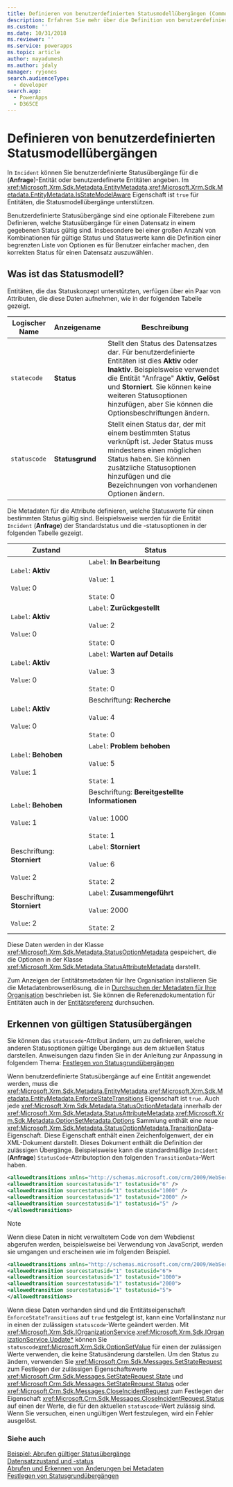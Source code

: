 ```yaml
---
title: Definieren von benutzerdefinierten Statusmodellübergängen (Common Data Service) | Microsoft Docs
description: Erfahren Sie mehr über die Definition von benutzerdefinierten Statusmodellübergängen für die Vorfall (Anfrage)-Entität oder benutzerdefinierte Entitäten.
ms.custom: ''
ms.date: 10/31/2018
ms.reviewer: ''
ms.service: powerapps
ms.topic: article
author: mayadumesh
ms.author: jdaly
manager: ryjones
search.audienceType:
  - developer
search.app:
  - PowerApps
  - D365CE
---
```

# <a name="define-custom-state-model-transitions"></a>Definieren von benutzerdefinierten Statusmodellübergängen

In `Incident` können Sie benutzerdefinierte Statusübergänge für die (**Anfrage**)-Entität oder benutzerdefinerte Entitäten angeben. Im <xref:Microsoft.Xrm.Sdk.Metadata.EntityMetadata>.<xref:Microsoft.Xrm.Sdk.Metadata.EntityMetadata.IsStateModelAware> Eigenschaft ist `true` für Entitäten, die Statusmodellübergänge unterstützen.  
  
 Benutzerdefinierte Statusübergänge sind eine optionale Filterebene zum Definieren, welche Statusübergänge für einen Datensatz in einem gegebenen Status gültig sind. Insbesondere bei einer großen Anzahl von Kombinationen für gültige Status und Statuswerte kann die Definition einer begrenzten Liste von Optionen es für Benutzer einfacher machen, den korrekten Status für einen Datensatz auszuwählen.  

<a name="BKMK_StateModel"></a>
   
## <a name="what-is-the-state-model"></a>Was ist das Statusmodell?  
 Entitäten, die das Statuskonzept unterstützten, verfügen über ein Paar von Attributen, die diese Daten aufnehmen, wie in der folgenden Tabelle gezeigt.  
  
|Logischer Name|Anzeigename|Beschreibung|  
|------------------|------------------|-----------------|  
|`statecode`|**Status**|Stellt den Status des Datensatzes dar. Für benutzerdefinierte Entitäten ist dies **Aktiv** oder **Inaktiv**. Beispielsweise verwendet die Entität "Anfrage" **Aktiv**, **Gelöst** und **Storniert**. Sie können keine weiteren Statusoptionen hinzufügen, aber Sie können die Optionsbeschriftungen ändern.|  
|`statuscode`|**Statusgrund**|Stellt einen Status dar, der mit einem bestimmten Status verknüpft ist. Jeder Status muss mindestens einen möglichen Status haben. Sie können zusätzliche Statusoptionen hinzufügen und die Bezeichnungen von vorhandenen Optionen ändern.|  
  
 Die Metadaten für die Attribute definieren, welche Statuswerte für einen bestimmten Status gültig sind. Beispielsweise werden für die Entität `Incident` (**Anfrage**) der Standardstatus und die -statusoptionen in der folgenden Tabelle gezeigt.  
  
|Zustand|Status|  
|-----------|------------|  
|`Label`: **Aktiv**<br /><br /> `Value`: 0|`Label`: **In Bearbeitung**<br /><br /> `Value`: 1<br /><br /> `State`: 0|  
|`Label`: **Aktiv**<br /><br /> `Value`: 0|`Label`: **Zurückgestellt**<br /><br /> `Value`: 2<br /><br /> `State`: 0|  
|`Label`: **Aktiv**<br /><br /> `Value`: 0|`Label`: **Warten auf Details**<br /><br /> `Value`: 3<br /><br /> `State`: 0|  
|`Label`: **Aktiv**<br /><br /> `Value`: 0|Beschriftung: **Recherche**<br /><br /> `Value`: 4<br /><br /> `State`: 0|  
|`Label`: **Behoben**<br /><br /> `Value`: 1|`Label`: **Problem behoben**<br /><br /> `Value`: 5<br /><br /> `State`: 1|  
|`Label`: **Behoben**<br /><br /> `Value`: 1|Beschriftung: **Bereitgestellte Informationen**<br /><br /> `Value`: 1000<br /><br /> `State`: 1|  
|Beschriftung: **Storniert**<br /><br /> `Value`: 2|`Label`: **Storniert**<br /><br /> `Value`: 6<br /><br /> `State`: 2|  
|Beschriftung: **Storniert**<br /><br /> `Value`: 2|`Label`: **Zusammengeführt**<br /><br /> `Value`: 2000<br /><br /> `State`: 2|  
  
 Diese Daten werden in der Klasse <xref:Microsoft.Xrm.Sdk.Metadata.StatusOptionMetadata> gespeichert, die die Optionen in der Klasse <xref:Microsoft.Xrm.Sdk.Metadata.StatusAttributeMetadata> darstellt.  
  
Zum Anzeigen der Entitätsmetadaten für Ihre Organisation installieren Sie die Metadatenbrowserlösung, die in [Durchsuchen der Metadaten für Ihre Organisation](browse-your-metadata.md) beschrieben ist. Sie können die Referenzdokumentation für Entitäten auch in der [Entitätsreferenz](/reference/about-entity-reference.md) durchsuchen.
  
<a name="BKMK_DetectValidStatusTransitions"></a>   

## <a name="detect-valid-status-transitions"></a>Erkennen von gültigen Statusübergängen  
 Sie können das `statuscode`-Attribut ändern, um zu definieren, welche anderen Statusoptionen gültige Übergänge aus dem aktuellen Status darstellen. Anweisungen dazu finden Sie in der Anleitung zur Anpassung in folgendem Thema: [Festlegen von Statusgrundübergängen](http://go.microsoft.com/fwlink/p/?LinkId=393657)  
  
 Wenn benutzerdefinierte Statusübergänge auf eine Entität angewendet werden, muss die <xref:Microsoft.Xrm.Sdk.Metadata.EntityMetadata>.<xref:Microsoft.Xrm.Sdk.Metadata.EntityMetadata.EnforceStateTransitions> Eigenschaft ist `true`. Auch jede <xref:Microsoft.Xrm.Sdk.Metadata.StatusOptionMetadata> innerhalb der <xref:Microsoft.Xrm.Sdk.Metadata.StatusAttributeMetadata>.<xref:Microsoft.Xrm.Sdk.Metadata.OptionSetMetadata.Options> Sammlung enthält eine neue <xref:Microsoft.Xrm.Sdk.Metadata.StatusOptionMetadata.TransitionData>-Eigenschaft. Diese Eigenschaft enthält einen Zeichenfolgenwert, der ein XML-Dokument darstellt. Dieses Dokument enthält die Definition der zulässigen Übergänge. Beispielsweise kann die standardmäßige `Incident` (**Anfrage**) `StatusCode`-Attributoption den folgenden `TransitionData`-Wert haben.  
  
```xml  
<allowedtransitions xmlns="http://schemas.microsoft.com/crm/2009/WebServices">  
<allowedtransition sourcestatusid="1" tostatusid="6" />  
<allowedtransition sourcestatusid="1" tostatusid="1000" />   
<allowedtransition sourcestatusid="1" tostatusid="2000" />  
<allowedtransition sourcestatusid="1" tostatusid="5" />  
</allowedtransitions>  
```  
  
> [!NOTE]
>  Wenn diese Daten in nicht verwaltetem Code von dem Webdienst abgerufen werden, beispielsweise bei Verwendung von JavaScript, werden sie umgangen und erscheinen wie im folgenden Beispiel.  
  
```xml  
<allowedtransitions xmlns="http://schemas.microsoft.com/crm/2009/WebServices">  
<allowedtransition sourcestatusid="1" tostatusid="6">  
<allowedtransition sourcestatusid="1" tostatusid="1000">  
<allowedtransition sourcestatusid="1" tostatusid="2000">  
<allowedtransition sourcestatusid="1" tostatusid="5">  
</allowedtransitions>  
```  
  
 Wenn diese Daten vorhanden sind und die Entitätseigenschaft `EnforceStateTransitions` auf `true` festgelegt ist, kann eine Vorfallinstanz nur in einen der zulässigen `statuscode`-Werte geändert werden. Mit <xref:Microsoft.Xrm.Sdk.IOrganizationService>.<xref:Microsoft.Xrm.Sdk.IOrganizationService.Update*> können Sie `statuscode`<xref:Microsoft.Xrm.Sdk.OptionSetValue> für einen der zulässigen Werte verwenden, die keine Statusänderung darstellen. Um den Status zu ändern, verwenden Sie <xref:Microsoft.Crm.Sdk.Messages.SetStateRequest> zum Festlegen der zulässigen Eigenschaftswerte <xref:Microsoft.Crm.Sdk.Messages.SetStateRequest.State> und <xref:Microsoft.Crm.Sdk.Messages.SetStateRequest.Status> oder <xref:Microsoft.Crm.Sdk.Messages.CloseIncidentRequest> zum Festlegen der Eigenschaft <xref:Microsoft.Crm.Sdk.Messages.CloseIncidentRequest.Status> auf einen der Werte, die für den aktuellen `statuscode`-Wert zulässig sind. Wenn Sie versuchen, einen ungültigen Wert festzulegen, wird ein Fehler ausgelöst.  
  
### <a name="see-also"></a>Siehe auch  
 [Beispiel: Abrufen gültiger Statusübergänge](org-service/samples/retrieve-valid-status-transitions.md)   
 [Datensatzzustand und -status](/dynamics365/customer-engagement/developer/introduction-entities#bkmk_RecordStateandStatus)   
 [Abrufen und Erkennen von Änderungen bei Metadaten](/dynamics365/customer-engagement/developer/retrieve-detect-changes-metadata)   
 [Festlegen von Statusgrundübergängen](http://go.microsoft.com/fwlink/p/?LinkId=393657)
